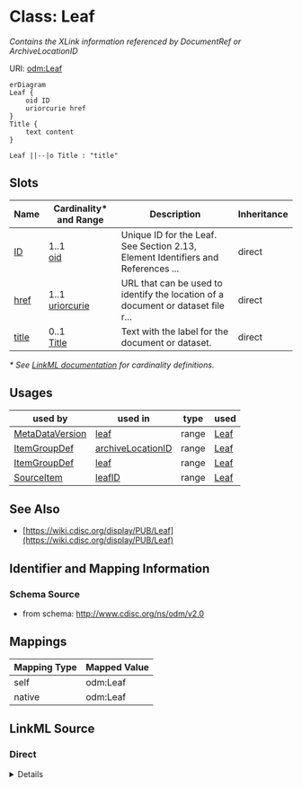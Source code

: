 # Class: Leaf

_Contains the XLink information referenced by DocumentRef or ArchiveLocationID_




URI: [odm:Leaf](http://www.cdisc.org/ns/odm/v2.0/Leaf)


```mermaid
erDiagram
Leaf {
    oid ID  
    uriorcurie href  
}
Title {
    text content  
}

Leaf ||--|o Title : "title"

```



<!-- no inheritance hierarchy -->


## Slots

| Name | Cardinality* and Range | Description | Inheritance |
| ---  | --- | --- | --- |
| [ID](ID.md) | 1..1 <br/> [oid](oid.md) | Unique ID for the Leaf. See Section 2.13, Element Identifiers and References ... | direct |
| [href](href.md) | 1..1 <br/> [uriorcurie](uriorcurie.md) | URL that can be used to identify the location of a document or dataset file r... | direct |
| [title](title.md) | 0..1 <br/> [Title](Title.md) | Text with the label for the document or dataset. | direct |

_* See [LinkML documentation](https://linkml.io/linkml/schemas/slots.html#slot-cardinality) for cardinality definitions._




## Usages

| used by | used in | type | used |
| ---  | --- | --- | --- |
| [MetaDataVersion](MetaDataVersion.md) | [leaf](leaf.md) | range | [Leaf](Leaf.md) |
| [ItemGroupDef](ItemGroupDef.md) | [archiveLocationID](archiveLocationID.md) | range | [Leaf](Leaf.md) |
| [ItemGroupDef](ItemGroupDef.md) | [leaf](leaf.md) | range | [Leaf](Leaf.md) |
| [SourceItem](SourceItem.md) | [leafID](leafID.md) | range | [Leaf](Leaf.md) |






## See Also

* [https://wiki.cdisc.org/display/PUB/Leaf](https://wiki.cdisc.org/display/PUB/Leaf)

## Identifier and Mapping Information







### Schema Source


* from schema: http://www.cdisc.org/ns/odm/v2.0





## Mappings

| Mapping Type | Mapped Value |
| ---  | ---  |
| self | odm:Leaf |
| native | odm:Leaf |





## LinkML Source

<!-- TODO: investigate https://stackoverflow.com/questions/37606292/how-to-create-tabbed-code-blocks-in-mkdocs-or-sphinx -->

### Direct

<details>
```yaml
name: Leaf
description: Contains the XLink information referenced by DocumentRef or ArchiveLocationID
from_schema: http://www.cdisc.org/ns/odm/v2.0
see_also:
- https://wiki.cdisc.org/display/PUB/Leaf
rank: 1000
slots:
- ID
- href
- title
slot_usage:
  ID:
    name: ID
    description: 'Unique ID for the Leaf. See Section 2.13, Element Identifiers and
      References , for OID considerations. Business Rule: Leaf ID attributes must
      be unique within the ODM document (i.e., there can be no 2 Leaf elements with
      the same ID attribute).'
    comments:
    - 'Required

      enum values: The Leaf ID is based on the XML xs:ID datatype, which is a Non-Colonized
      Name; therefore, ID attributes must start with either a letter or underscore
      (_), and may contain only letters, digits, underscores, hyphens and periods.'
    identifier: true
    domain_of:
    - Leaf
    - Signature
    - Annotation
    range: oid
    required: true
  href:
    name: href
    description: 'URL that can be used to identify the location of a document or dataset
      file relative to the folder containing the ODM file. If the file is not located
      in the same folder as the ODM file, a relative file path should be included.
      Business Rule: For regulatory submissions to the FDA, the locations specified
      have to conform to locations allowed in the eCTD, in the Technical Conformance
      Guide for the relevant regulatory authority and the study data specifications.'
    comments:
    - 'Required

      range: xsd:anyURI'
    domain_of:
    - Leaf
    - Include
    - ExternalCodeLib
    - Image
    - Coding
    range: uriorcurie
    required: true
  title:
    name: title
    description: Text with the label for the document or dataset.
    domain_of:
    - PDFPageRef
    - Leaf
    range: Title
    maximum_cardinality: 1
class_uri: odm:Leaf

```
</details>

### Induced

<details>
```yaml
name: Leaf
description: Contains the XLink information referenced by DocumentRef or ArchiveLocationID
from_schema: http://www.cdisc.org/ns/odm/v2.0
see_also:
- https://wiki.cdisc.org/display/PUB/Leaf
rank: 1000
slot_usage:
  ID:
    name: ID
    description: 'Unique ID for the Leaf. See Section 2.13, Element Identifiers and
      References , for OID considerations. Business Rule: Leaf ID attributes must
      be unique within the ODM document (i.e., there can be no 2 Leaf elements with
      the same ID attribute).'
    comments:
    - 'Required

      enum values: The Leaf ID is based on the XML xs:ID datatype, which is a Non-Colonized
      Name; therefore, ID attributes must start with either a letter or underscore
      (_), and may contain only letters, digits, underscores, hyphens and periods.'
    identifier: true
    domain_of:
    - Leaf
    - Signature
    - Annotation
    range: oid
    required: true
  href:
    name: href
    description: 'URL that can be used to identify the location of a document or dataset
      file relative to the folder containing the ODM file. If the file is not located
      in the same folder as the ODM file, a relative file path should be included.
      Business Rule: For regulatory submissions to the FDA, the locations specified
      have to conform to locations allowed in the eCTD, in the Technical Conformance
      Guide for the relevant regulatory authority and the study data specifications.'
    comments:
    - 'Required

      range: xsd:anyURI'
    domain_of:
    - Leaf
    - Include
    - ExternalCodeLib
    - Image
    - Coding
    range: uriorcurie
    required: true
  title:
    name: title
    description: Text with the label for the document or dataset.
    domain_of:
    - PDFPageRef
    - Leaf
    range: Title
    maximum_cardinality: 1
attributes:
  ID:
    name: ID
    description: 'Unique ID for the Leaf. See Section 2.13, Element Identifiers and
      References , for OID considerations. Business Rule: Leaf ID attributes must
      be unique within the ODM document (i.e., there can be no 2 Leaf elements with
      the same ID attribute).'
    comments:
    - 'Required

      enum values: The Leaf ID is based on the XML xs:ID datatype, which is a Non-Colonized
      Name; therefore, ID attributes must start with either a letter or underscore
      (_), and may contain only letters, digits, underscores, hyphens and periods.'
    from_schema: http://www.cdisc.org/ns/odm/v2.0
    rank: 1000
    identifier: true
    alias: ID
    owner: Leaf
    domain_of:
    - Leaf
    - Signature
    - Annotation
    range: oid
    required: true
  href:
    name: href
    description: 'URL that can be used to identify the location of a document or dataset
      file relative to the folder containing the ODM file. If the file is not located
      in the same folder as the ODM file, a relative file path should be included.
      Business Rule: For regulatory submissions to the FDA, the locations specified
      have to conform to locations allowed in the eCTD, in the Technical Conformance
      Guide for the relevant regulatory authority and the study data specifications.'
    comments:
    - 'Required

      range: xsd:anyURI'
    from_schema: http://www.cdisc.org/ns/odm/v2.0
    rank: 1000
    alias: href
    owner: Leaf
    domain_of:
    - Leaf
    - Include
    - ExternalCodeLib
    - Image
    - Coding
    range: uriorcurie
    required: true
  title:
    name: title
    description: Text with the label for the document or dataset.
    from_schema: http://www.cdisc.org/ns/odm/v2.0
    rank: 1000
    alias: title
    owner: Leaf
    domain_of:
    - PDFPageRef
    - Leaf
    range: Title
    maximum_cardinality: 1
class_uri: odm:Leaf

```
</details>